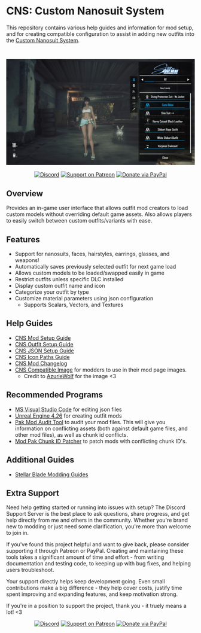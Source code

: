 # CNS: Custom Nanosuit System

This repository contains various help guides and information for mod setup, and for creating compatible configuration to assist in adding new outfits into the [Custom Nanosuit System](https://www.nexusmods.com/stellarblade/mods/1496). 

<div align="center">
    <img src="https://github.com/Dekita/SB-CustomNanosuitSystem-Docs/blob/main/images/cns-screenshot.jpg" style="margin-top: 28px;">
</div>
<div align="center">

[![Discord](https://img.shields.io/discord/1132980259596271657?logo=discord&style=for-the-badge&logoColor=e4e4e4&label=Support%20Server)](https://discord.gg/WyTdramBkm)
[![Support on Patreon](https://img.shields.io/badge/Support-Patreon-orange?logo=patreon&style=for-the-badge)](https://www.patreon.com/DekitaRPG)
[![Donate via PayPal](https://img.shields.io/badge/Donate-PayPal-0070BA?logo=paypal&style=for-the-badge)](https://www.paypal.me/DekitaRPG)

</div>

## Overview
Provides an in-game user interface that allows outfit mod creators to load custom models without overriding default game assets. Also allows players to easily switch between custom outfits/variants with ease.

## Features
- Support for nanosuits, faces, hairstyles, earrings, glasses, and weapons!
- Automatically saves previously selected outfit for next game load
- Allows custom models to be loaded/swapped easily in game
- Restrict outfits unless specific DLC installed
- Display custom outfit name and icon
- Categorize your outfit by type
- Customize material parameters using json configuration
    - Supports Scalars, Vectors, and Textures


## Help Guides
- [CNS Mod Setup Guide](/guides/cns-mod-setup.md)
- [CNS Outfit Setup Guide](/guides/cns-outfit-setup.md)
- [CNS JSON Setup Guide](/guides/cns-json-setup.md)
- [CNS Icon Paths Guide](/guides/cns-icon-paths.md)
- [CNS Mod Changelog](/guides/cns-changelog.md)
- [CNS Compatible Image](/images/cns-compatible.png) for modders to use in their mod page images. 
    - Credit to [AzurieWolf](https://next.nexusmods.com/profile/AzurieWolf) for the image <3

## Recommended Programs
- [MS Visual Studio Code](https://code.visualstudio.com/) for editing json files
- [Unreal Engine 4.26](https://www.unrealengine.com/en-US/blog/unreal-engine-4-26-released) for creating outfit mods
- [Pak Mod Audit Tool](https://www.nexusmods.com/stellarblade/mods/1632) to audit your mod files. This will give you information on conflicting assets (both against default game files, and other mod files), as well as chunk id conflicts. 
- [Mod Pak Chunk ID Patcher](https://www.nexusmods.com/stellarblade/mods/861) to patch mods with conflicting chunk ID's.


## Additional Guides
- [Stellar Blade Modding Guides](https://github.com/Stellar-Blade-Modding-Team/Stellar-Blade-Modding-Guide/wiki)


## Extra Support
Need help getting started or running into issues with setup? The Discord Support Server is the best place to ask questions, share progress, and get help directly from me and others in the community. Whether you're brand new to modding or just need some clarification, you're more than welcome to join in.

If you've found this project helpful and want to give back, please consider supporting it through Patreon or PayPal. Creating and maintaining these tools takes a significant amount of time and effort - from writing documentation and testing code, to keeping up with bug fixes, and helping users troubleshoot.

Your support directly helps keep development going. Even small contributions make a big difference - they help cover costs, justify time spent improving and expanding features, and keep motivation strong.

If you're in a position to support the project, thank you - it truely means a lot! <3

<div align="center">

[![Discord](https://img.shields.io/discord/1132980259596271657?logo=discord&style=for-the-badge&logoColor=e4e4e4&label=Support%20Server)](https://discord.gg/WyTdramBkm)
[![Support on Patreon](https://img.shields.io/badge/Support-Patreon-orange?logo=patreon&style=for-the-badge)](https://www.patreon.com/DekitaRPG)
[![Donate via PayPal](https://img.shields.io/badge/Donate-PayPal-0070BA?logo=paypal&style=for-the-badge)](https://www.paypal.me/DekitaRPG)

</div>


